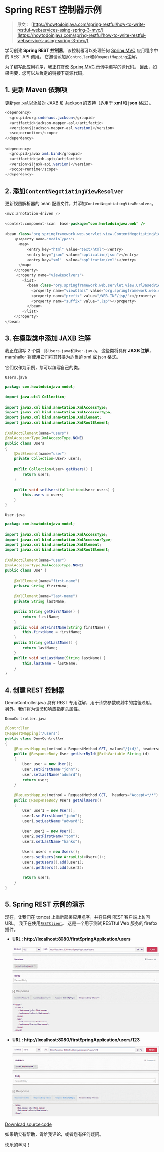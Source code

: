 # Spring REST 控制器示例

> 原文： [https://howtodoinjava.com/spring-restful/how-to-write-restful-webservices-using-spring-3-mvc/](https://howtodoinjava.com/spring-restful/how-to-write-restful-webservices-using-spring-3-mvc/)

学习创建 **Spring REST 控制器**，该控制器可以处理任何 [Spring MVC](https://howtodoinjava.com/spring-mvc-tutorial/) 应用程序中的 REST API 调用。 它邀请添加`@Controller`和`@RequestMapping`注解。

为了编写此应用程序，我正在修改 [Spring MVC 示例](//howtodoinjava.com/jstl/spring-3-mvc-hello-world-application-with-maven-and-jstl/)中编写的源代码。 因此，如果需要，您可以从给定的链接下载源代码。

## 1\. 更新 Maven 依赖项

更新`pom.xml`以添加对 [JAXB](https://howtodoinjava.com/jaxb/read-xml-to-java-object/) 和 Jackson 的支持（适用于 **xml** 和 **json** 格式）。

```java
<dependency>
  <groupid>org.codehaus.jackson</groupid>
  <artifactid>jackson-mapper-asl</artifactid>
  <version>${jackson-mapper-asl.version}</version>
  <scope>runtime</scope>
</dependency>

<dependency>
  <groupid>javax.xml.bind</groupid>
  <artifactid>jaxb-api</artifactid>
  <version>${jaxb-api.version}</version>
  <scope>runtime</scope>
</dependency>

```

## 2\. 添加`ContentNegotiatingViewResolver`

更新视图解析器的 bean 配置文件，并添加`ContentNegotiatingViewResolver`。

```java
<mvc:annotation-driven />

<context:component-scan  base-package="com.howtodoinjava.web" />

<bean class="org.springframework.web.servlet.view.ContentNegotiatingViewResolver">
    <property name="mediaTypes">
      <map>
          <entry key="html" value="text/html"></entry>
          <entry key="json" value="application/json"></entry>
          <entry key="xml"  value="application/xml"></entry>
      </map>
    </property>
     <property name="viewResolvers">
        <list>
          <bean class="org.springframework.web.servlet.view.UrlBasedViewResolver">
            <property name="viewClass" value="org.springframework.web.servlet.view.JstlView"></property>
            <property name="prefix" value="/WEB-INF/jsp/"></property>
            <property name="suffix" value=".jsp"></property>
          </bean>
        </list>
    </property>
</bean>

```

## 3\. 在模型类中添加 JAXB 注解

我正在编写 2 个类，即`Users.java`和`User.jav` a。 这些类将具有 **JAXB 注解**，marshaller 将使用它们将其转换为适当的 xml 或 json 格式。

它们仅作为示例，您可以编写自己的类。

`Users.java`

```java
package com.howtodoinjava.model;

import java.util.Collection;

import javax.xml.bind.annotation.XmlAccessType;
import javax.xml.bind.annotation.XmlAccessorType;
import javax.xml.bind.annotation.XmlElement;
import javax.xml.bind.annotation.XmlRootElement;

@XmlRootElement(name="users")
@XmlAccessorType(XmlAccessType.NONE)
public class Users
{
    @XmlElement(name="user")
    private Collection<User> users;

    public Collection<User> getUsers() {
        return users;
    }

    public void setUsers(Collection<User> users) {
        this.users = users;
    }
}

```

`User.java`

```java
package com.howtodoinjava.model;

import javax.xml.bind.annotation.XmlAccessType;
import javax.xml.bind.annotation.XmlAccessorType;
import javax.xml.bind.annotation.XmlElement;
import javax.xml.bind.annotation.XmlRootElement;

@XmlRootElement(name="user")
@XmlAccessorType(XmlAccessType.NONE)
public class User {

    @XmlElement(name="first-name")
    private String firstName;

    @XmlElement(name="last-name")
    private String lastName;

    public String getFirstName() {
        return firstName;
    }
    public void setFirstName(String firstName) {
        this.firstName = firstName;
    }
    public String getLastName() {
        return lastName;
    }
    public void setLastName(String lastName) {
        this.lastName = lastName;
    }
}

```

## 4\. 创建 REST 控制器

DemoController.java 具有 REST 专用注解，用于请求参数映射中的路径映射。 另外，我们将为请求和响应指定头属性。

`DemoController.java`

```java
@Controller
@RequestMapping("/users")
public class DemoController
{
    @RequestMapping(method = RequestMethod.GET, value="/{id}", headers="Accept=*/*")
    public @ResponseBody User getUserById(@PathVariable String id)
    {
        User user = new User();
        user.setFirstName("john");
        user.setLastName("adward");
        return user;
    }

    @RequestMapping(method = RequestMethod.GET,  headers="Accept=*/*")
    public @ResponseBody Users getAllUsers()
    {
        User user1 = new User();
        user1.setFirstName("john");
        user1.setLastName("adward");

        User user2 = new User();
        user2.setFirstName("tom");
        user2.setLastName("hanks");

        Users users = new Users();
        users.setUsers(new ArrayList<User>());
        users.getUsers().add(user1);
        users.getUsers().add(user2);

        return users;
    }
}

```

## 5\. Spring REST 示例的演示

现在，让我们在 tomcat 上重新部署应用程序，并在任何 REST 客户端上访问 URL。 我正在使用[`RESTClient`](https://addons.mozilla.org/en-US/firefox/addon/restclient/)。 这是一个用于测试 RESTful Web 服务的 firefox 插件。

*   **URL : http://localhost:8080/firstSpringApplication/users**

    ![http://localhost:8080/firstSpringApplication/users](img/ddeff4e26807a4b3ff69261481988f9b.jpg)

*   **URL : http://localhost:8080/firstSpringApplication/users/123**

    ![http://localhost:8080/firstSpringApplication/users/123](img/3c8dff33ce20c1b28b04062237acc084.jpg)

[Download source code](https://drive.google.com/file/d/0B7yo2HclmjI4aGMxOF9aVTNkR1E/view?usp=drive_web)

如果确实有帮助，请给我评论，或者您有任何疑问。

快乐的学习！